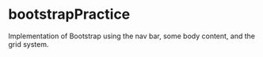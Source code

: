 # bootstrapPractice
Implementation of Bootstrap using the nav bar, some body content, and the grid system.

